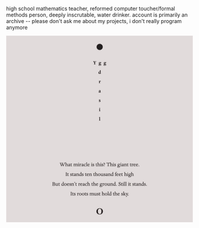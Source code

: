 high school mathematics teacher, reformed computer toucher/formal methods person, deeply inscrutable, water drinker. account is primarily an archive -- please don't ask me about my projects, i don't really program anymore

![yggdrasil](yggdrasil.jpg)
